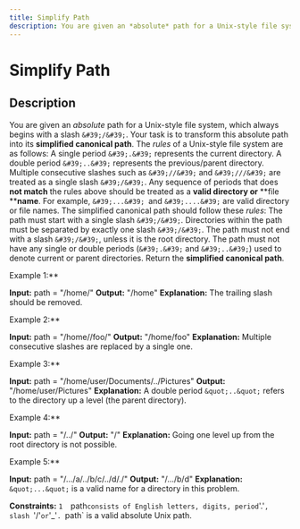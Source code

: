 ```yaml
---
title: Simplify Path
description: You are given an *absolute* path for a Unix-style file system, which always begins with a slash `&#3
---
```

# Simplify Path
## Description
You are given an *absolute* path for a Unix-style file system, which always begins with a slash `&#39;/&#39;`. Your task is to transform this absolute path into its **simplified canonical path**.
The *rules* of a Unix-style file system are as follows:
	A single period `&#39;.&#39;` represents the current directory.
	A double period `&#39;..&#39;` represents the previous/parent directory.
	Multiple consecutive slashes such as `&#39;//&#39;` and `&#39;///&#39;` are treated as a single slash `&#39;/&#39;`.
	Any sequence of periods that does **not match** the rules above should be treated as a **valid directory or** **file ****name**. For example, `&#39;...&#39; `and `&#39;....&#39;` are valid directory or file names.
The simplified canonical path should follow these *rules*:
	The path must start with a single slash `&#39;/&#39;`.
	Directories within the path must be separated by exactly one slash `&#39;/&#39;`.
	The path must not end with a slash `&#39;/&#39;`, unless it is the root directory.
	The path must not have any single or double periods (`&#39;.&#39;` and `&#39;..&#39;`) used to denote current or parent directories.
Return the **simplified canonical path**.
 
Example 1:**

**Input:** path = &quot;/home/&quot;
**Output:** &quot;/home&quot;
**Explanation:**
The trailing slash should be removed.

Example 2:**

**Input:** path = &quot;/home//foo/&quot;
**Output:** &quot;/home/foo&quot;
**Explanation:**
Multiple consecutive slashes are replaced by a single one.

Example 3:**

**Input:** path = &quot;/home/user/Documents/../Pictures&quot;
**Output:** &quot;/home/user/Pictures&quot;
**Explanation:**
A double period `&quot;..&quot;` refers to the directory up a level (the parent directory).

Example 4:**

**Input:** path = &quot;/../&quot;
**Output:** &quot;/&quot;
**Explanation:**
Going one level up from the root directory is not possible.

Example 5:**

**Input:** path = &quot;/.../a/../b/c/../d/./&quot;
**Output:** &quot;/.../b/d&quot;
**Explanation:**
`&quot;...&quot;` is a valid name for a directory in this problem.

 
**Constraints:**
	`1 
	`path` consists of English letters, digits, period `&#39;.&#39;`, slash `&#39;/&#39;` or `&#39;_&#39;`.
	`path` is a valid absolute Unix path.

